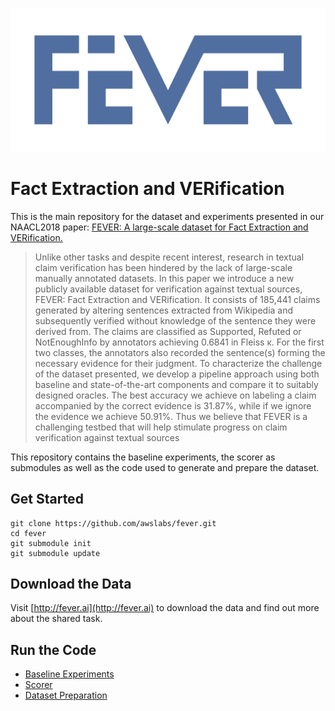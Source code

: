 [![FEVER logo](images/Logo_blue.png)](http://fever.ai)

# Fact Extraction and VERification

This is the main repository for the dataset and experiments presented in our NAACL2018 paper: [FEVER: A large-scale dataset for Fact Extraction and VERification.](https://arxiv.org/abs/1803.05355)

> Unlike other tasks and despite recent interest, research in textual claim verification has been hindered by the lack of large-scale manually annotated datasets. In this paper we introduce a new publicly available dataset for verification against textual sources, FEVER: Fact Extraction and VERification. It consists of 185,441 claims generated by altering sentences extracted from Wikipedia and subsequently verified without knowledge of the sentence they were derived from. The claims are classified as Supported, Refuted or NotEnoughInfo by annotators achieving 0.6841 in Fleiss κ. For the first two classes, the annotators also recorded the sentence(s) forming the necessary evidence for their judgment. To characterize the challenge of the dataset presented, we develop a pipeline approach using both baseline and state-of-the-art components and compare it to suitably designed oracles. The best accuracy we achieve on labeling a claim accompanied by the correct evidence is 31.87%, while if we ignore the evidence we achieve 50.91%. Thus we believe that FEVER is a challenging testbed that will help stimulate progress on claim verification against textual sources

This repository contains the baseline experiments, the scorer as submodules as well as the code used to generate and prepare the dataset.


## Get Started

```
git clone https://github.com/awslabs/fever.git
cd fever
git submodule init
git submodule update
```


## Download the Data

Visit [http://fever.ai](http://fever.ai) to download the data and find out more about the shared task. 
    


## Run the Code

 * [Baseline Experiments](https://github.com/sheffieldnlp/fever-baselines)
 * [Scorer](https://github.com/sheffieldnlp/fever-scorer)
 * [Dataset Preparation](fever-annotations-platform/)

    
